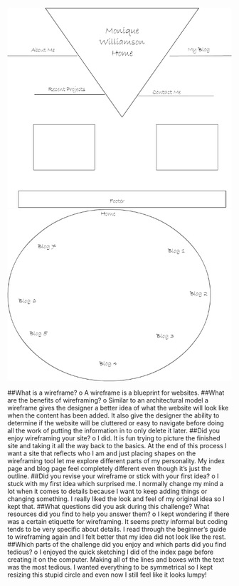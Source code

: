 ![wireframe-index](week-2\imgs\wireframe-index.png)
![wireframe-blog-index](week-2\imgs\wireframe-blog-index.png)

##What is a wireframe?
o	A wireframe is a blueprint for websites. 
##What are the benefits of wireframing?
o	Similar to an architectural model a wireframe gives the designer a better idea of what the website will look like when the content has been added. It also give the designer the ability to determine if the website will be cluttered or easy to navigate before doing all the work of putting the information in to only delete it later. 
##Did you enjoy wireframing your site?
o	I did. It is fun trying to picture the finished site and taking it all the way back to the basics. At the end of this process I want a site that reflects who I am and just placing shapes on the wireframing tool let me explore different parts of my personality. My index page and blog page feel completely different even though it’s just the outline. 
##Did you revise your wireframe or stick with your first idea?
o	I stuck with my first idea which surprised me. I normally change my mind a lot when it comes to details because I want to keep adding things or changing something. I really liked the look and feel of my original idea so I kept that. 
##What questions did you ask during this challenge? What resources did you find to help you answer them?
o	I kept wondering if there was a certain etiquette for wireframing. It seems pretty informal but coding tends to be very specific about details. I read through the beginner’s guide to wireframing again and I felt better that my idea did not look like the rest. 
##Which parts of the challenge did you enjoy and which parts did you find tedious?
o	 I enjoyed the quick sketching I did of the index page before creating it on the computer. Making all of the lines and boxes with the text was the most tedious. I wanted everything to be symmetrical so I kept resizing this stupid circle and even now I still feel like it looks lumpy! 

